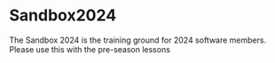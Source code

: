 # Sandbox2024

The Sandbox 2024 is the training ground for 2024 software members.
Please use this with the pre-season lessons
